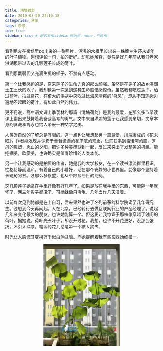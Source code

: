 ```yaml
---
title: 清塘荷韵
date: 2019-08-20 23:10:18
categories: 随笔
tags: 杂感
toc: true
sidebar: true # 是否启用sidebar侧边栏，none：不启用
---
```


看到朋友在微信里po出来的一张照片，浅浅的水槽里长出来一株脆生生还未成年的叶子植物。刚想评论一句，拍的挺好。却见她解释，竟然是好几年前从我们老家洪湖那带过去的几颗莲子长成的荷叶。

看到那羸弱但又充满生机的样子，不禁有点感动。

第一个让我感动的是，原来莲子的生命力真的那么顽强。虽然是在莲子的故乡洪湖土生土长的汉子，我却像第一次见到这种生命般倍感惊奇。虽然我也吃过莲子，晒过荷叶，拍过荷花，在偌大的洪湖中央吹过比海风清爽的"荷风"，却从不知道身边遍地不起眼的荷叶，有如此自然的伟力。

更不用说，高中语文课上季羡林的那篇《清塘荷韵》是我的最爱，在那么多节早读课上翻出来鼓舞着我备战高考的勇气。文中来自洪湖的莲子让我感到亲切，文章本身的真诚和隽永也给人带来一种文学之美。

人类对自然的了解总是有限的。这一点也让我想起另一篇最爱，川端康成的《花未眠》。作者能发现并惊奇于普普通通的花不眠的现象，进而联系到雷诺阿的画，罗丹的雕塑，岚山的夕阳，把许多种美串联到一起，反过来突出了发现美的机缘。能挖掘美，欣赏美，也许确实是值得珍惜的人类本能。

另一个让我感动的是拍照的作者，她是我的大学校友，在一个读书漂流群里相识。性格恬静而温和，有着自己的小爱好，活在那个安静的小世界里。就像那个坚持着长跑的阿甘。没那么多欲望，也从不顾及俗世的纷扰。

这几颗莲子她拿在手里好像有好几年了。如果是放在我手里的东西，可能隔一年就坏了，两三年影子都没了。可她就像只海龟，几年当作几天活着。

以前每次见到她都是在上自习，后来果然也进了名列前茅的科学院读了几年研究生。没想到今天再问起，人在北京，已经转行去做互联网行业的产品经理了。说起几年来变化最大的朋友，也许她能算一个。但这更让我惊讶于那株像穿越了时间的荷叶。据她说，荷叶光长叶子，却没开过花。我想，也许不开花更好，没那么张扬，不引人注意。艳丽的花儿总是第一个被人摘去。

时光让人感慨其变换万千似白驹过隙。而她提醒着我有些东西始终如一。

<p style="text-align:center;"><img src="/images/lotusLeaf.jpg" width="50%" height="50%" title="清塘荷韵." alt="清塘荷韵"/></p>
